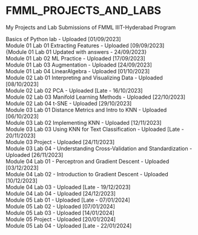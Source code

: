 # FMML_PROJECTS_AND_LABS
My Projects and Lab Submissions of FMML IIIT-Hyderabad Program

Basics of Python lab - Uploaded [01/09/2023]<br>
Module 01 Lab 01 Extracting Features - Uploaded [09/09/2023]<br>
{Module 01 Lab 01 Updated with answers - 24/09/2023}<br>
Module 01 Lab 02 ML Practice - Uploaded [17/09/2023]<br>
Module 01 Lab 03 Augmentation - Uploaded [24/09/2023]<br>
Module 01 Lab 04 LinearAlgebra - Uploaded [01/10/2023]<br>
Module 02 Lab 01 Interpreting and Visualizing Data - Uploaded [08/10/2023]<br>
Module 02 Lab 02 PCA - Uploaded [Late - 16/10/2023]<br>
Module 02 Lab 03 Manifold Learning Methods - Uploaded [22/10/2023]<br>
Module 02 Lab 04 t-SNE - Uploaded [29/10/2023]<br>
Module 03 Lab 01 Distance Metrics and Intro to KNN - Uploaded [06/10/2023]<br>
Module 03 Lab 02 Implementing KNN - Uploaded [12/11/2023]<br>
Module 03 Lab 03 Using KNN for Text Classification - Uploaded [Late - 20/11/2023]<br>
Module 03 Project - Uploaded [24/11/2023]<br>
Module 03 Lab 04 - Understanding Cross-Validation and Standardization - Uploaded [26/11/2023]<br>
Module 04 Lab 01 - Perceptron and Gradient Descent - Uploaded [03/12/2023]<br>
Module 04 Lab 02 - Introduction to Gradient Descent - Uploaded [10/12/2023]<br>
Module 04 Lab 03 - Uploaded [Late - 19/12/2023]<br>
Module 04 Lab 04 - Uploaded [24/12/2023]<br>
Module 05 Lab 01 - Uploaded [Late - 07/01/2024]<br>
Module 05 Lab 02 - Uploaded [07/01/2024]<br>
Module 05 Lab 03 - Uploaded [14/01/2024]<br>
Module 05 Project - Uploaded [20/01/2024]<br>
Module 05 Lab 04 - Uploaded [Late - 22/01/2024]<br>
